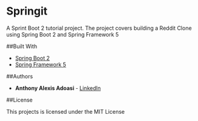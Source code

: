 Springit
===

A Sprint Boot 2 tutorial project. The project covers building a Reddit Clone using Spring Boot 2 and Spring Framework 5

##Built With

* [Spring Boot 2](https://projects.spring.io/spring-boot/)
* [Spring Framework 5](https://projects.spring.io/spring-framework)

##Authors

* **Anthony Alexis Adoasi** - [LinkedIn](https://www.linkedin.com/in/anthony-alexis-adoasi-602399103)

##License

This projects is licensed under the MIT License